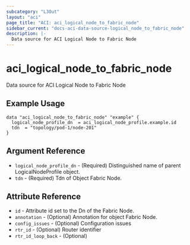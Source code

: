 ```yaml
---
subcategory: "L3Out"
layout: "aci"
page_title: "ACI: aci_logical_node_to_fabric_node"
sidebar_current: "docs-aci-data-source-logical_node_to_fabric_node"
description: |-
  Data source for ACI Logical Node to Fabric Node
---
```


# aci_logical_node_to_fabric_node #
Data source for ACI Logical Node to Fabric Node

## Example Usage ##

```hcl
data "aci_logical_node_to_fabric_node" "example" {
  logical_node_profile_dn  = aci_logical_node_profile.example.id
  tdn  = "topology/pod-1/node-201"
}
```
## Argument Reference ##
* `logical_node_profile_dn` - (Required) Distinguished name of parent LogicalNodeProfile object.
* `tdn` - (Required) Tdn of Object Fabric Node.



## Attribute Reference

* `id` - Attribute id set to the Dn of the Fabric Node.
* `annotation` - (Optional) Annotation for object Fabric Node.
* `config_issues` - (Optional) Configuration issues
* `rtr_id` - (Optional) Router identifier
* `rtr_id_loop_back` - (Optional) 
